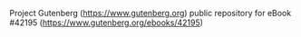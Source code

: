 Project Gutenberg (https://www.gutenberg.org) public repository for eBook #42195 (https://www.gutenberg.org/ebooks/42195)

